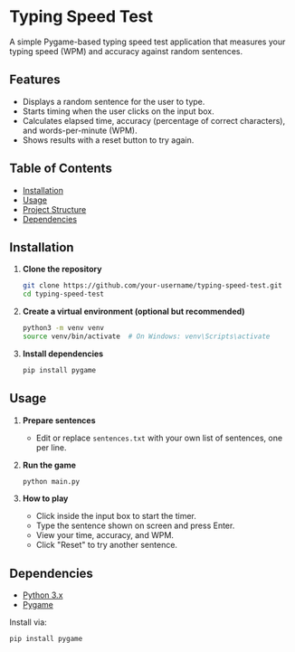 # Typing Speed Test

A simple Pygame-based typing speed test application that measures your typing speed (WPM) and accuracy against random sentences.

## Features

* Displays a random sentence for the user to type.
* Starts timing when the user clicks on the input box.
* Calculates elapsed time, accuracy (percentage of correct characters), and words-per-minute (WPM).
* Shows results with a reset button to try again.

## Table of Contents

* [Installation](#installation)
* [Usage](#usage)
* [Project Structure](#project-structure)
* [Dependencies](#dependencies)

## Installation

1. **Clone the repository**

   ```bash
   git clone https://github.com/your-username/typing-speed-test.git
   cd typing-speed-test
   ```

2. **Create a virtual environment (optional but recommended)**

   ```bash
   python3 -m venv venv
   source venv/bin/activate  # On Windows: venv\Scripts\activate
   ```

3. **Install dependencies**

   ```bash
   pip install pygame
   ```

## Usage

1. **Prepare sentences**

   * Edit or replace `sentences.txt` with your own list of sentences, one per line.

2. **Run the game**

   ```bash
   python main.py
   ```

3. **How to play**

   * Click inside the input box to start the timer.
   * Type the sentence shown on screen and press Enter.
   * View your time, accuracy, and WPM.
   * Click "Reset" to try another sentence.


## Dependencies

* [Python 3.x](https://www.python.org/)
* [Pygame](https://www.pygame.org/)

Install via:

```bash
pip install pygame
```

